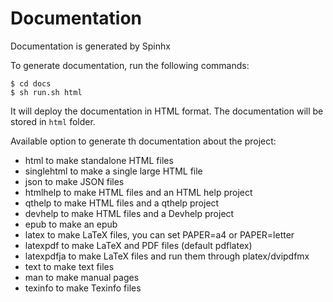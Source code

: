 # Documentation

Documentation is generated by Spinhx

To generate documentation, run the following commands:

```
$ cd docs
$ sh run.sh html
```

It will deploy the documentation in HTML format. The documentation will be stored in ``html`` folder.

Available option to generate th documentation about the project:

-   html        to make standalone HTML files
-   singlehtml  to make a single large HTML file
-   json        to make JSON files
-   htmlhelp    to make HTML files and an HTML help project
-   qthelp      to make HTML files and a qthelp project
-   devhelp     to make HTML files and a Devhelp project
-   epub        to make an epub
-   latex       to make LaTeX files, you can set PAPER=a4 or PAPER=letter
-   latexpdf    to make LaTeX and PDF files (default pdflatex)
-   latexpdfja  to make LaTeX files and run them through platex/dvipdfmx
-   text        to make text files
-   man         to make manual pages
-   texinfo     to make Texinfo files
